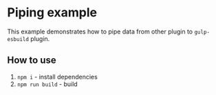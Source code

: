 # Piping example

This example demonstrates how to pipe data from other plugin to `gulp-esbuild` plugin.

## How to use
1. `npm i` - install dependencies
2. `npm run build` - build
